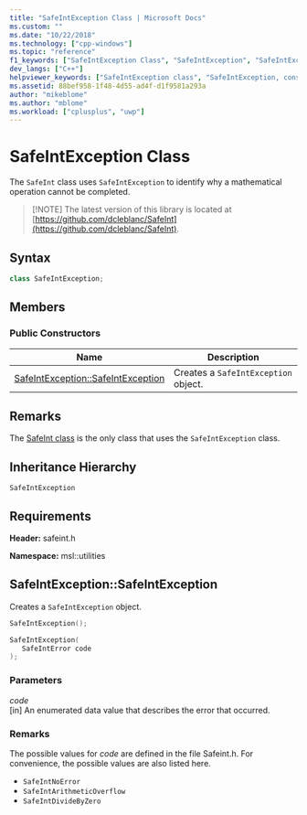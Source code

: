 ```yaml
---
title: "SafeIntException Class | Microsoft Docs"
ms.custom: ""
ms.date: "10/22/2018"
ms.technology: ["cpp-windows"]
ms.topic: "reference"
f1_keywords: ["SafeIntException Class", "SafeIntException", "SafeIntException.SafeIntException", "SafeIntException::SafeIntException"]
dev_langs: ["C++"]
helpviewer_keywords: ["SafeIntException class", "SafeIntException, constructor"]
ms.assetid: 88bef958-1f48-4d55-ad4f-d1f9581a293a
author: "mikeblome"
ms.author: "mblome"
ms.workload: ["cplusplus", "uwp"]
---
```

# SafeIntException Class

The `SafeInt` class uses `SafeIntException` to identify why a mathematical operation cannot be completed.

> [!NOTE] The latest version of this library is located at [https://github.com/dcleblanc/SafeInt](https://github.com/dcleblanc/SafeInt).

## Syntax

```cpp
class SafeIntException;
```

## Members

### Public Constructors

Name                                                    | Description
------------------------------------------------------- | ------------------------------------
[SafeIntException::SafeIntException](#safeintexception) | Creates a `SafeIntException` object.

## Remarks

The [SafeInt class](../windows/safeint-class.md) is the only class that uses the `SafeIntException` class.

## Inheritance Hierarchy

`SafeIntException`

## Requirements

**Header:** safeint.h

**Namespace:** msl::utilities

## <a name="safeintexception"></a>SafeIntException::SafeIntException

Creates a `SafeIntException` object.

```cpp
SafeIntException();

SafeIntException(
   SafeIntError code
);
```

### Parameters

*code*<br/>
[in] An enumerated data value that describes the error that occurred.

### Remarks

The possible values for *code* are defined in the file Safeint.h. For convenience, the possible values are also listed here.

- `SafeIntNoError`
- `SafeIntArithmeticOverflow`
- `SafeIntDivideByZero`

